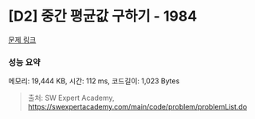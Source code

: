 # [D2] 중간 평균값 구하기 - 1984 

[문제 링크](https://swexpertacademy.com/main/code/problem/problemDetail.do?contestProbId=AV5Pw_-KAdcDFAUq) 

### 성능 요약

메모리: 19,444 KB, 시간: 112 ms, 코드길이: 1,023 Bytes



> 출처: SW Expert Academy, https://swexpertacademy.com/main/code/problem/problemList.do
